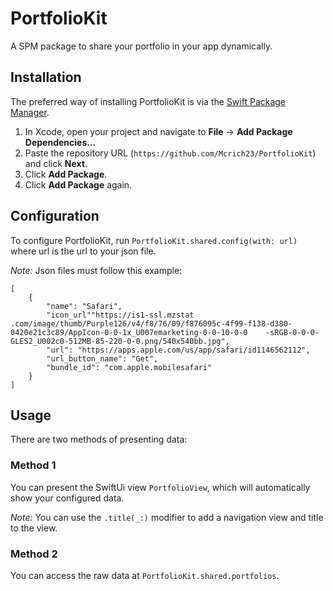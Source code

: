 # PortfolioKit

A SPM package to share your portfolio in your app dynamically.

## Installation

The preferred way of installing PortfolioKit is via the [Swift Package Manager](https://swift.org/package-manager/).

1. In Xcode, open your project and navigate to **File** → **Add Package Dependencies...**
2. Paste the repository URL (`https://github.com/Mcrich23/PortfolioKit`) and click **Next**.
3. Click **Add Package**.
4. Click **Add Package** again.


## Configuration
To configure PortfolioKit, run `PortfolioKit.shared.config(with: url)` where url is the url to your json file.

*Note:*
Json files must follow this example:
```
[
    {
        "name": "Safari",
        "icon_url""https://is1-ssl.mzstat   .com/image/thumb/Purple126/v4/f8/76/09/f876095c-4f99-f138-d380-0420e21c3c89/AppIcon-0-0-1x_U007emarketing-0-0-10-0-0    -sRGB-0-0-0-GLES2_U002c0-512MB-85-220-0-0.png/540x540bb.jpg",
        "url": "https://apps.apple.com/us/app/safari/id1146562112",
        "url_button_name": "Get",
        "bundle_id": "com.apple.mobilesafari"
    }
]
```

## Usage

There are two methods of presenting data:

### Method 1
You can present the SwiftUi view `PortfolioView`, which will automatically show your configured data.

*Note:*
You can use the `.title(_:)` modifier to add a navigation view and title to the view.

### Method 2

You can access the raw data at `PortfolioKit.shared.portfolios`.
